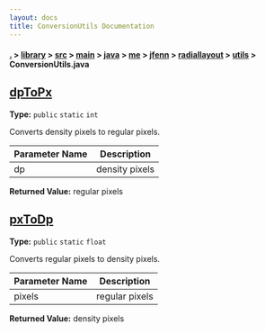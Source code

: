 ```yaml
---
layout: docs
title: ConversionUtils Documentation
---
```

#### [.](./../../../../../../../../index) > [library](./../../../../../../../index) > [src](./../../../../../../index) > [main](./../../../../../index) > [java](./../../../../index) > [me](./../../../index) > [jfenn](./../../index) > [radiallayout](./../index) > [utils](./index) > **ConversionUtils.java**

## [dpToPx](https://github.com/fennifith/RadialLayout/blob/master/library/src/main/java/me/jfenn/radiallayout/utils/ConversionUtils.java#L8)

**Type:** `public` `static` `int`

Converts density pixels to regular pixels. 





|Parameter Name|Description|
|-----|-----|
|dp|density pixels|


**Returned Value:** regular pixels  








## [pxToDp](https://github.com/fennifith/RadialLayout/blob/master/library/src/main/java/me/jfenn/radiallayout/utils/ConversionUtils.java#L18)

**Type:** `public` `static` `float`

Converts regular pixels to density pixels. 





|Parameter Name|Description|
|-----|-----|
|pixels|regular pixels|


**Returned Value:** density pixels  









